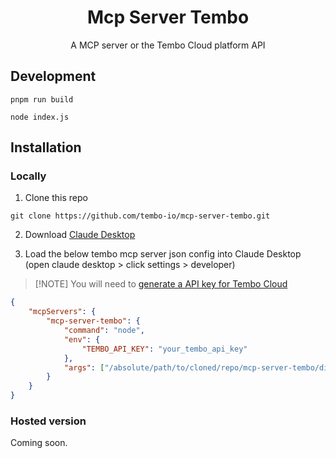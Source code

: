 <h1 align="center">Mcp Server Tembo</h1>

<p align="center">A MCP server or the Tembo Cloud platform API</p>

## Development

```
pnpm run build
```

```
node index.js
```

## Installation

### Locally

1. Clone this repo

```
git clone https://github.com/tembo-io/mcp-server-tembo.git
```

2. Download [Claude Desktop](https://www.anthropic.com/products/claude-3-opus-desktop)

3. Load the below tembo mcp server json config into Claude Desktop (open claude desktop > click settings > developer)

> [!NOTE] You will need to [generate a API key for Tembo Cloud](https://tembo.io/docs/development/api)

```json
{
	"mcpServers": {
		"mcp-server-tembo": {
			"command": "node",
			"env": {
				"TEMBO_API_KEY": "your_tembo_api_key"
			},
			"args": ["/absolute/path/to/cloned/repo/mcp-server-tembo/dist/index.js"]
		}
	}
}
```

### Hosted version

Coming soon.
